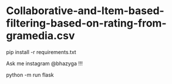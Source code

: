 # Collaborative-and-Item-based-filtering-based-on-rating-from-gramedia.csv
pip install -r requirements.txt

Ask me instagram @bhazyga !!!

python -m run flask
